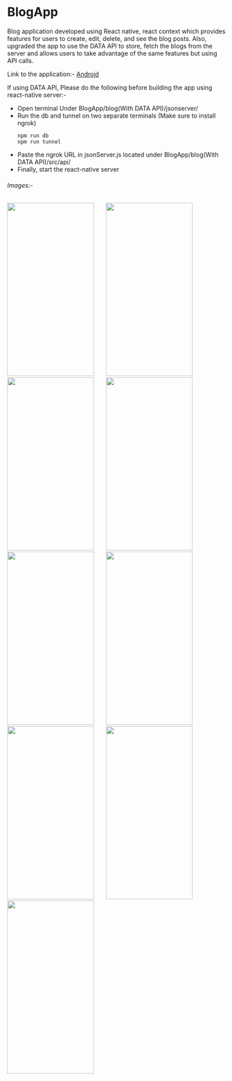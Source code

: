 # BlogApp

Blog application developed using React native, react context which provides features for users to create, edit, delete, and see the blog posts. Also, upgraded the app to use the DATA API to store, fetch the blogs from the server and allows users to take advantage of the same features but using API calls.

Link to the application:- <a id="blogs-app-android" href="https://alabama.box.com/s/q4t8u79baifbyfba8pv9hc0mb7zgk87t">Android</a>

If using DATA API, Please do the following before building the app using react-native server:-
* Open terminal Under BlogApp/blog(With DATA API)/jsonserver/
* Run the db and tunnel on two separate terminals (Make sure to install ngrok)
    ```
    npm run db
    npm run tunnel
    ```
* Paste the ngrok URL in jsonServer.js located under BlogApp/blog(With DATA API)/src/api/
* Finally, start the react-native server

###### Images:-

<img src="https://user-images.githubusercontent.com/42498264/104274414-69998c00-5466-11eb-839f-96284d704770.png" width="200" height="400" /> &nbsp; &nbsp; &nbsp; <img src="https://user-images.githubusercontent.com/42498264/104274416-6a322280-5466-11eb-8533-b6db2dad301f.png" width="200" height="400" /> &nbsp; &nbsp; &nbsp; <img src="https://user-images.githubusercontent.com/42498264/104274417-6a322280-5466-11eb-9487-8ecfe26cab1a.png" width="200" height="400" /> &nbsp; &nbsp; &nbsp; <img src="https://user-images.githubusercontent.com/42498264/104274418-6a322280-5466-11eb-9d64-7e7814b0816d.png" width="200" height="400" /> &nbsp; &nbsp; &nbsp; <img src="https://user-images.githubusercontent.com/42498264/104274419-6acab900-5466-11eb-8251-634f5b77461b.png" width="200" height="400" /> &nbsp; &nbsp; &nbsp; <img src="https://user-images.githubusercontent.com/42498264/104274420-6acab900-5466-11eb-9f67-1667c7b46b49.png" width="200" height="400" /> &nbsp; &nbsp; &nbsp; <img src="https://user-images.githubusercontent.com/42498264/104274421-6acab900-5466-11eb-87d9-7ebb9c6692ad.png" width="200" height="400" /> &nbsp; &nbsp; &nbsp; <img src="https://user-images.githubusercontent.com/42498264/104274423-6acab900-5466-11eb-87f8-9923eb1c9e8c.png" width="200" height="400" /> &nbsp; &nbsp; &nbsp; <img src="https://user-images.githubusercontent.com/42498264/104274424-6acab900-5466-11eb-818e-f61f70df84a7.png" width="200" height="400" /> &nbsp; &nbsp; &nbsp;



